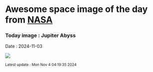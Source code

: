 
# Awesome space image of the day from [NASA](https://api.nasa.gov/)

### Today image : Jupiter Abyss
Date : 2024-11-03

![](https://apod.nasa.gov/apod/image/2411/JupiterAbyss_JunoEichstadt_1080.jpg)

<small>Latest update : Mon Nov  4 04:19:35 2024</small>
        